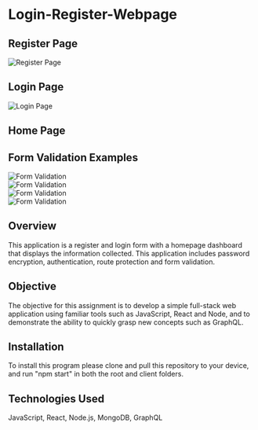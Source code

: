 # Login-Register-Webpage  
## Register Page  
![Register Page](https://user-images.githubusercontent.com/62992911/107150176-853f6780-692a-11eb-963d-92734eeb6143.png)  
## Login Page  
![Login Page](https://user-images.githubusercontent.com/62992911/107150197-b0c25200-692a-11eb-8147-b25cecc168e9.png)  
## Home Page  
  
## Form Validation Examples  
![Form Validation](https://user-images.githubusercontent.com/62992911/107150244-e7986800-692a-11eb-90bc-47f1397231dc.png)  
![Form Validation](https://user-images.githubusercontent.com/62992911/107150254-eebf7600-692a-11eb-91a1-8d78532b2342.png)  
![Form Validation](https://user-images.githubusercontent.com/62992911/107150262-f717b100-692a-11eb-8ed1-776bbae05924.png)  
![Form Validation](https://user-images.githubusercontent.com/62992911/107150268-fda62880-692a-11eb-9618-5a3c941f7efc.png)  

## Overview  
This application is a register and login form  with a homepage dashboard that displays the information collected. This application includes password encryption, authentication, route protection and form validation. 

## Objective  
The objective for this assignment is to develop a simple full-stack web application using familiar tools such as JavaScript, React and Node, and to demonstrate the ability to quickly grasp new concepts such as GraphQL.  

## Installation  
To install this program please clone and pull this repository to your device, and run "npm start" in both the root and client folders. 

## Technologies Used  
JavaScript, React, Node.js, MongoDB, GraphQL
